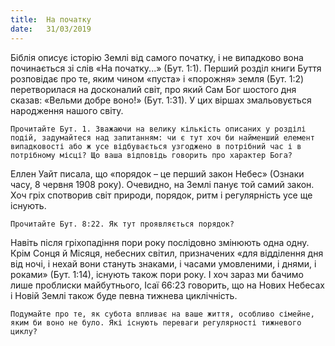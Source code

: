 ```yaml
---
title:  На початку
date:   31/03/2019
---
```


Біблія описує історію Землі від самого початку, і не випадково вона починається зі слів «На початку...» (Бут. 1:1). Перший розділ книги Буття розповідає про те, яким чином «пуста» і «порожня» земля (Бут. 1:2) перетворилася на досконалий світ, про який Сам Бог шостого дня сказав: «Вельми добре воно!» (Бут. 1:31). У цих віршах змальовується народження нашого світу.

`Прочитайте Бут. 1. Зважаючи на велику кількість описаних у розділі подій, задумайтеся над запитанням: чи є тут хоч би найменший елемент випадковості або ж усе відбувається узгоджено в потрібний час і в потрібному місці? Що ваша відповідь говорить про характер Бога?`

Еллен Уайт писала, що «порядок – це перший закон Небес» (Ознаки часу, 8 червня 1908 року). Очевидно, на Землі панує той самий закон. Хоч гріх спотворив світ природи, порядок, ритм і регулярність усе ще існують.

`Прочитайте Бут. 8:22. Як тут проявляється порядок?`

Навіть після гріхопадіння пори року послідовно змінюють одна одну. Крім Сонця й Місяця, небесних світил, призначених «для відділення дня від ночі, і нехай вони стануть знаками, і часами умовленими, і днями, і роками» (Бут. 1:14), існують також пори року. І хоч зараз ми бачимо лише проблиски майбутнього, Ісаї 66:23 говорить, що на Нових Небесах і Новій Землі також буде певна тижнева циклічність.

`Подумайте про те, як субота впливає на ваше життя, особливо сімейне, яким би воно не було. Які існують переваги регулярності тижневого циклу?`
